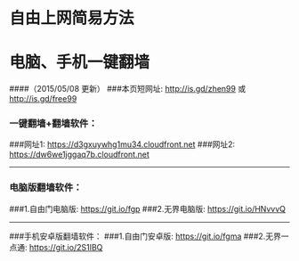 # 自由上网简易方法
# 电脑、手机一键翻墙
####（2015/05/08 更新）
###本页短网址: http://is.gd/zhen99 或 http://is.gd/free99

### 一键翻墙+翻墙软件：
###网址1: https://d3gxuywhg1mu34.cloudfront.net
###网址2: https://dw6we1jggaq7b.cloudfront.net

***

### 电脑版翻墙软件：
###1.自由门电脑版: https://git.io/fgp
###2.无界电脑版: https://git.io/HNvvvQ

***

###手机安卓版翻墙软件：
###1.自由门安卓版: https://git.io/fgma
###2.无界一点通: https://git.io/2S1IBQ
